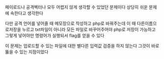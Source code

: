 페이로드나 공격벡터나 모두 어렵지 않게 생각할 수 있었던 문제이다 
상당히 쉬운 문제에 속한다고 생각한다 

다만 공격 언어를 넣어줄 때 
메모장으로 작성하고 php로 바꿔주는데 
이 때 다른이름으로저장을 누르고 txt파일이 아니라 모든 파일로 바꾸어주어야 
php로 저장이 가능하고 그렇게 넣어야만 명령어가 실행되서 flag를 얻을 수 있다 

이 문제는 업로드할 수 있는 파일에 대한 별다른 입력값 검증을 하지 않는다 
그것이 바로 뚫을 수 있는 지점이었다 
